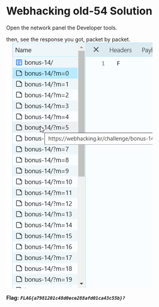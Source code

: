 # Webhacking old-54 Solution

Open the network panel the Developer tools.

then, see the response you got, packet by packet.
![alt text](./images/old-54.png)

**Flag:** ***`FLAG{a7981201c48d0ece288afd01ca43c55b}?`*** 

